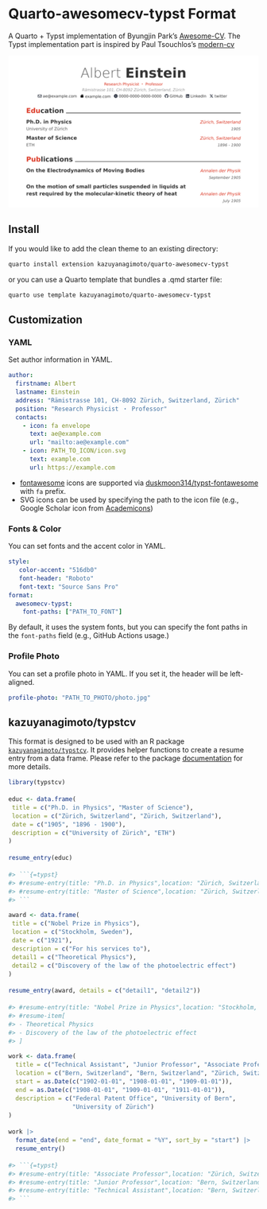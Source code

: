 # Quarto-awesomecv-typst Format

A Quarto + Typst implementation of Byungjin Park’s [Awesome-CV](https://github.com/posquit0/Awesome-CV).
The Typst implementation part is inspired by Paul Tsouchlos’s [modern-cv](https://typst.app/universe/package/modern-cv/)

![](assets/img/thumbnail.svg)

## Install

If you would like to add the clean theme to an existing directory:

```bash
quarto install extension kazuyanagimoto/quarto-awesomecv-typst
```

or you can use a Quarto template that bundles a .qmd starter file:

```bash
quarto use template kazuyanagimoto/quarto-awesomecv-typst
```

## Customization

### YAML

Set author information in YAML.

```yaml
author:
  firstname: Albert
  lastname: Einstein
  address: "Rämistrasse 101, CH-8092 Zürich, Switzerland, Zürich"
  position: "Research Physicist ・ Professor"
  contacts:
    - icon: fa envelope
      text: ae@example.com
      url: "mailto:ae@example.com"
    - icon: PATH_TO_ICON/icon.svg
      text: example.com
      url: https://example.com
```

- [fontawesome](https://fontawesome.com/search?m=free&o=r) icons are supported
via [duskmoon314/typst-fontawesome](https://github.com/duskmoon314/typst-fontawesome) with `fa` prefix.
- SVG icons can be used by specifying the path to the icon file (e.g., Google Scholar icon from [Academicons](https://jpswalsh.github.io/academicons/))

### Fonts & Color

You can set fonts and the accent color in YAML.

```yaml
style:
   color-accent: "516db0"
   font-header: "Roboto"
   font-text: "Source Sans Pro"
format:
  awesomecv-typst:
    font-paths: ["PATH_TO_FONT"]
```

By default, it uses the system fonts, but you can specify the font paths in the `font-paths` field (e.g., GitHub Actions usage.)

### Profile Photo

You can set a profile photo in YAML.
If you set it, the header will be left-aligned.

```yaml
profile-photo: "PATH_TO_PHOTO/photo.jpg"
```

## kazuyanagimoto/typstcv

This format is designed to be used with an R package [`kazuyanagimoto/typstcv`](http://kazuyanagimoto.com/typstcv/).
It provides helper functions to create a resume entry from a data frame.
Please refer to the package [documentation](http://kazuyanagimoto.com/typstcv/) for more details.

```r
library(typstcv)

educ <- data.frame(
 title = c("Ph.D. in Physics", "Master of Science"),
 location = c("Zürich, Switzerland", "Zürich, Switzerland"),
 date = c("1905", "1896 - 1900"),
 description = c("University of Zürich", "ETH")
)

resume_entry(educ)

#> ```{=typst}
#> #resume-entry(title: "Ph.D. in Physics",location: "Zürich, Switzerland",date: "1905",description: "University of Zürich",)
#> #resume-entry(title: "Master of Science",location: "Zürich, Switzerland",date: "1896 - 1900",description: "ETH",)
#> ```
```

```r
award <- data.frame(
 title = c("Nobel Prize in Physics"),
 location = c("Stockholm, Sweden"),
 date = c("1921"),
 description = c("For his services to"),
 detail1 = c("Theoretical Physics"),
 detail2 = c("Discovery of the law of the photoelectric effect")
)

resume_entry(award, details = c("detail1", "detail2"))

#> #resume-entry(title: "Nobel Prize in Physics",location: "Stockholm, Sweden",date: "1921",description: "For his services to",)
#> #resume-item[
#> - Theoretical Physics
#> - Discovery of the law of the photoelectric effect
#> ]

```

```r
work <- data.frame(
  title = c("Technical Assistant", "Junior Professor", "Associate Professor"),
  location = c("Bern, Switzerland", "Bern, Switzerland", "Zürich, Switzerland"),
  start = as.Date(c("1902-01-01", "1908-01-01", "1909-01-01")),
  end = as.Date(c("1908-01-01", "1909-01-01", "1911-01-01")),
  description = c("Federal Patent Office", "University of Bern",
                  "University of Zürich")
)

work |>
  format_date(end = "end", date_format = "%Y", sort_by = "start") |>
  resume_entry()

#> ```{=typst}
#> #resume-entry(title: "Associate Professor",location: "Zürich, Switzerland",date: "1909 - 1911",description: "University of Zürich",)
#> #resume-entry(title: "Junior Professor",location: "Bern, Switzerland",date: "1908 - 1909",description: "University of Bern",)
#> #resume-entry(title: "Technical Assistant",location: "Bern, Switzerland",date: "1902 - 1908",description: "Federal Patent Office",)
#> ```
```